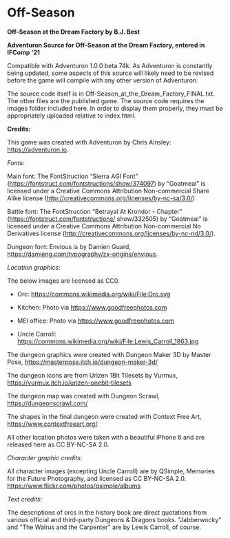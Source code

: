# Off-Season
<b>Off-Season at the Dream Factory by B.J. Best</b>

**Adventuron Source for Off-Season at the Dream Factory, entered in IFComp '21**

Compatible with Adventuron 1.0.0 beta 74k.  As Adventuron is constantly being updated, some aspects of this source will likely need to be revised before the game will compile with any other version of Adventuron.

The source code itself is in Off-Season_at_the_Dream_Factory_FINAL.txt.  The other files are the published game.  The source code requires the images folder included here.  In order to display them properly, they must be appropriately uploaded relative to index.html.

**Credits:**

This game was created with Adventuron by Chris Ainsley: https://adventuron.io.

*Fonts:*

Main font:  The FontStruction “Sierra AGI Font” (https://fontstruct.com/fontstructions/show/374097) by “Goatmeal” is licensed under a Creative Commons Attribution Non-commercial Share Alike license (http://creativecommons.org/licenses/by-nc-sa/3.0/)

Battle font:  The FontStruction “Betrayal At Krondor - Chapter” (https://fontstruct.com/fontstructions/ show/332505) by “Goatmeal” is licensed under a Creative Commons Attribution Non-commercial No Derivatives license (http://creativecommons.org/licenses/by-nc-nd/3.0/).

Dungeon font:  Envious is by Damien Guard, https://damieng.com/typography/zx-origins/envious.

*Location graphics:*

The below images are licensed as CC0.

- Orc:  https://commons.wikimedia.org/wiki/File:Orc.svg

- Kitchen:  Photo via https://www.goodfreephotos.com

- MEI office:  Photo via https://www.goodfreephotos.com

- Uncle Carroll:  https://commons.wikimedia.org/wiki/File:Lewis_Carroll_1863.jpg



The dungeon graphics were created with Dungeon Maker 3D by Master Pose, https://masterpose.itch.io/dungeon-maker-3d/

The dungeon icons are from Urizen 1Bit Tilesets by Vurmux, https://vurmux.itch.io/urizen-onebit-tilesets

The dungeon map was created with Dungeon Scrawl, https://dungeonscrawl.com/

The shapes in the final dungeon were created with Context Free Art, https://www.contextfreeart.org/

All other location photos were taken with a beautiful iPhone 6 and are released here as CC BY-NC-SA 2.0.

*Character graphic credits:*

All character images (excepting Uncle Carroll) are by QSimple, Memories for the Future Photography, and licensed as CC BY-NC-SA 2.0. https://www.flickr.com/photos/qsimple/albums

*Text credits:*

The descriptions of orcs in the history book are direct quotations from various official and third-party Dungeons & Dragons books.
"Jabberwocky" and "The Walrus and the Carpenter" are by Lewis Carroll, of course.
